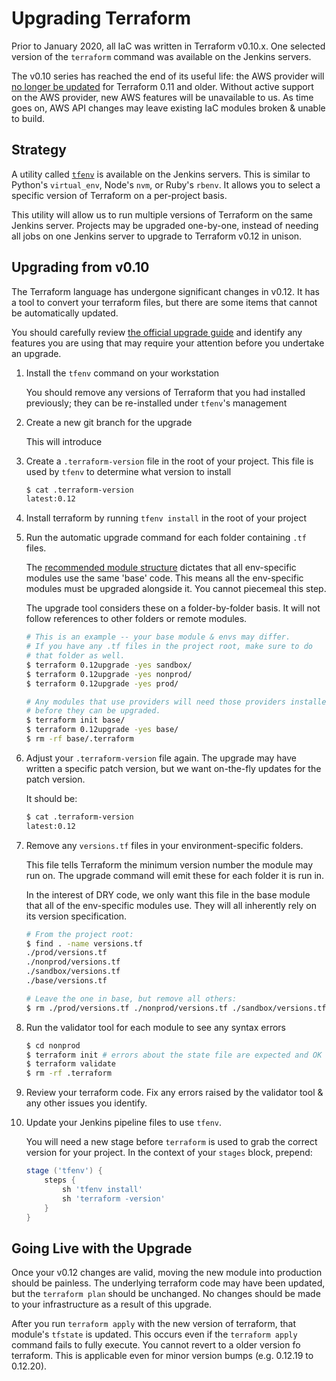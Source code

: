 # Upgrading Terraform
Prior to January 2020, all IaC was written in Terraform v0.10.x. One selected version of the `terraform` command was available on the Jenkins servers.

The v0.10 series has reached the end of its useful life: the AWS provider will [no longer be updated](https://www.hashicorp.com/blog/deprecating-terraform-0-11-support-in-terraform-providers/) for Terraform 0.11 and older. Without active support on the AWS provider, new AWS features will be unavailable to us. As time goes on, AWS API changes may leave existing IaC modules broken & unable to build.

## Strategy
A utility called [`tfenv`](https://github.com/tfutils/tfenv) is available on the Jenkins servers. This is similar to Python's `virtual_env`, Node's `nvm`, or Ruby's `rbenv`. It allows you to select a specific version of Terraform on a per-project basis.

This utility will allow us to run multiple versions of Terraform on the same Jenkins server. Projects may be upgraded one-by-one, instead of needing all jobs on one Jenkins server to upgrade to Terraform v0.12 in unison.

## Upgrading from v0.10
The Terraform language has undergone significant changes in v0.12. It has a tool to convert your terraform files, but there are some items that cannot be automatically updated. 

You should carefully review [the official upgrade guide](https://www.terraform.io/upgrade-guides/0-12.html) and identify any features you are using that may require your attention before you undertake an upgrade.

1. Install the `tfenv` command on your workstation
    
    You should remove any versions of Terraform that you had installed previously; they can be re-installed under `tfenv`'s management

1. Create a new git branch for the upgrade

    This will introduce 

1. Create a `.terraform-version` file in the root of your project. This file is used by `tfenv` to determine what version to install

    ```sh
    $ cat .terraform-version
    latest:0.12
    ```

1. Install terraform by running `tfenv install` in the root of your project

1. Run the automatic upgrade command for each folder containing `.tf` files.

    The [recommended module structure](./as-tf-modules.md) dictates that all env-specific modules use the same 'base' code. This means all the env-specific modules must be upgraded alongside it. You cannot piecemeal this step.

    The upgrade tool considers these on a folder-by-folder basis. It will not follow references to other folders or remote modules.

    ```sh
    # This is an example -- your base module & envs may differ.
    # If you have any .tf files in the project root, make sure to do
    # that folder as well.
    $ terraform 0.12upgrade -yes sandbox/
    $ terraform 0.12upgrade -yes nonprod/
    $ terraform 0.12upgrade -yes prod/

    # Any modules that use providers will need those providers installed
    # before they can be upgraded.
    $ terraform init base/
    $ terraform 0.12upgrade -yes base/
    $ rm -rf base/.terraform
    ```

1. Adjust your `.terraform-version` file again. The upgrade may have written a specific patch version, but we want on-the-fly updates for the patch version.

    It should be:

    ```sh
    $ cat .terraform-version
    latest:0.12
    ```

1. Remove any `versions.tf` files in your environment-specific folders.

    This file tells Terraform the minimum version number the module may run on. The upgrade command will emit these for each folder it is run in.
    
    In the interest of DRY code, we only want this file in the base module that all of the env-specific modules use. They will all inherently rely on its version specification.

    ```sh
    # From the project root:
    $ find . -name versions.tf
    ./prod/versions.tf
    ./nonprod/versions.tf
    ./sandbox/versions.tf
    ./base/versions.tf

    # Leave the one in base, but remove all others:
    $ rm ./prod/versions.tf ./nonprod/versions.tf ./sandbox/versions.tf
    ```

1. Run the validator tool for each module to see any syntax errors

    ```sh
    $ cd nonprod
    $ terraform init # errors about the state file are expected and OK
    $ terraform validate
    $ rm -rf .terraform
    ```

1. Review your terraform code. Fix any errors raised by the validator tool & any other issues you identify.

1. Update your Jenkins pipeline files to use `tfenv`.

    You will need a new stage before `terraform` is used to grab the correct version for your project. In the context of your `stages` block, prepend:

    ```groovy
    stage ('tfenv') {
        steps {
            sh 'tfenv install'
            sh 'terraform -version'
        }
    }
    ```

## Going Live with the Upgrade
Once your v0.12 changes are valid, moving the new module into production should be painless. The underlying terraform code may have been updated, but the `terraform plan` should be unchanged. No changes should be made to your infrastructure as a result of this upgrade.

After you run `terraform apply` with the new version of terraform, that module's `tfstate` is updated. This occurs even if the `terraform apply` command fails to fully execute. You cannot revert to a older version fo terraform. This is applicable even for minor version bumps (e.g. 0.12.19 to 0.12.20).